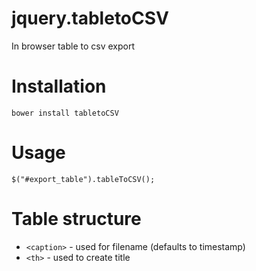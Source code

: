 jquery.tabletoCSV
=================

In browser table to csv export

Installation
============

```
bower install tabletoCSV
```

Usage
=====

```
$("#export_table").tableToCSV();
```

Table structure
===============

- ```<caption>``` - used for filename (defaults to timestamp)
- ```<th>``` - used to create title
